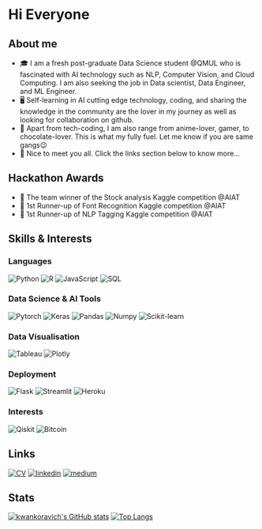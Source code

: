 # Hi Everyone

## About me

- 🎓 I am a fresh post-graduate Data Science student @QMUL who is fascinated with AI technology such as NLP, Computer Vision, and Cloud Computing. I am also seeking the job in Data scientist, Data Engineer, and ML Engineer.
- 🖥️ Self-learning in AI cutting edge technology, coding, and sharing the knowledge in the community are the lover in my journey as well as looking for collaboration on github.
- 🎯 Apart from tech-coding, I am also range from anime-lover, gamer, to chocolate-lover. This is what my fully fuel. Let me know if you are same gangs😉
- 👋 Nice to meet you all. Click the links section below to know more...
<!---
kwankoravich/kwankoravich is a ✨ special ✨ repository because its `README.md` (this file) appears on your GitHub profile.
You can click the Preview link to take a look at your changes.
- 👋 Hi, I’m @kwankoravich
- 👀 I’m interested in data and AI field(NLP and computer vision)
- 🌱 I’m currently learning MSc Big data science @QMUL
- 💞️ I’m looking to collaborate on github
--->

## Hackathon Awards
- 🥇 The team winner of the Stock analysis Kaggle competition @AIAT
- 🥈 1st Runner-up of Font Recognition Kaggle competition @AIAT
- 🥈 1st Runner-up of NLP Tagging Kaggle competition @AIAT


## Skills & Interests
### Languages
![Python](https://img.shields.io/badge/Python-3776AB?style=for-the-badge&logo=Python&logoColor=white)
![R](https://img.shields.io/badge/R-276DC3?style=for-the-badge&logo=R&logoColor=white)
![JavaScript](https://img.shields.io/badge/JavaScript-F7DF1E?style=for-the-badge&logo=JavaScript&logoColor=white)
![SQL](https://img.shields.io/badge/SQL-4479A1?style=for-the-badge&logo=MySQL&logoColor=white)

### Data Science & AI Tools
![Pytorch](https://img.shields.io/badge/Pytorch-EE4C2C?style=for-the-badge&logo=Pytorch&logoColor=white)
![Keras](https://img.shields.io/badge/Keras-D00000?style=for-the-badge&logo=Keras&logoColor=white)
![Pandas](https://img.shields.io/badge/Pandas-150458?style=for-the-badge&logo=Pandas&logoColor=white)
![Numpy](https://img.shields.io/badge/Numpy-013243?style=for-the-badge&logo=Numpy&logoColor=white)
![Scikit-learn](https://img.shields.io/badge/scikitlearn-F7931E?style=for-the-badge&logo=Scikitlearn&logoColor=white)

### Data Visualisation
![Tableau](https://img.shields.io/badge/Tableau-E97627?style=for-the-badge&logo=Tableau&logoColor=white)
![Plotly](https://img.shields.io/badge/Plotly-3F4F75?style=for-the-badge&logo=Tableau&logoColor=white)

### Deployment
![Flask](https://img.shields.io/badge/Flask-000000?style=for-the-badge&logo=Flask&logoColor=white)
![Streamlit](https://img.shields.io/badge/Streamlit-FF4B4B?style=for-the-badge&logo=Streamlit&logoColor=white)
![Heroku](https://img.shields.io/badge/Heroku-430098?style=for-the-badge&logo=Heroku&logoColor=white)

### Interests
![Qiskit](https://img.shields.io/badge/Qiskit-6929C4?style=for-the-badge&logo=Qiskit&logoColor=white)
![Bitcoin](https://img.shields.io/badge/Bitcoin-F7931A?style=for-the-badge&logo=Bitcoin&logoColor=white)

## Links
[![CV](https://img.shields.io/badge/Resume-276DC3?style=for-the-badge&logo=Resume&logoColor=white)](https://drive.google.com/file/d/1HnKwZm6mpt_8kPVwu8ldNS-vWh5GVEQl/view?usp=sharing)
[![linkedin](https://img.shields.io/badge/linkedin-0A66C2?style=for-the-badge&logo=linkedin&logoColor=white)](https://www.linkedin.com/in/koravich-sangkaew/)
[![medium](https://img.shields.io/badge/medium-000000?style=for-the-badge&logo=medium&logoColor=white)](https://medium.com/@kwankoravich)

## Stats
[![kwankoravich's GitHub stats](https://github-readme-stats.vercel.app/api?username=kwankoravich&count_private=true&theme=tokyonight)](https://github.com/anuraghazra/github-readme-stats)
[![Top Langs](https://github-readme-stats.vercel.app/api/top-langs/?username=kwankoravich&layout=compact&theme=tokyonight)](https://github.com/anuraghazra/github-readme-stats)
